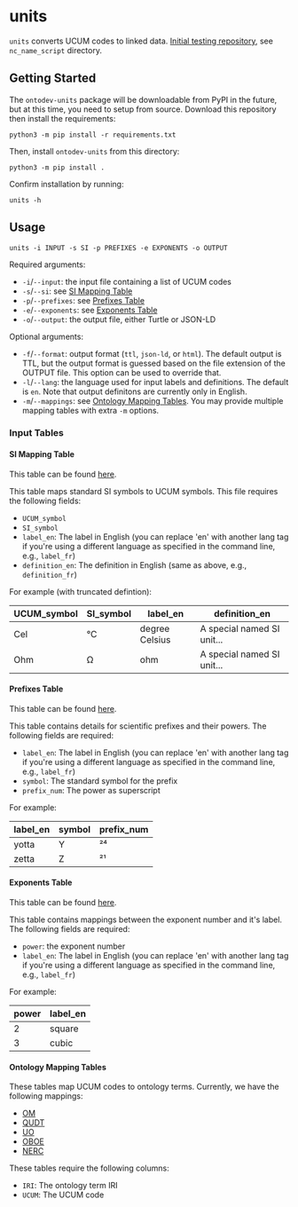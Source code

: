 # units

`units` converts UCUM codes to linked data. [Initial testing repository](https://github.com/kaiiam/UO_revamp), see `nc_name_script` directory.

## Getting Started

The `ontodev-units` package will be downloadable from PyPI in the future, but at this time, you need to setup from source. Download this repository then install the requirements:
```
python3 -m pip install -r requirements.txt
```

Then, install `ontodev-units` from this directory:
```
python3 -m pip install .
```

Confirm installation by running:
```
units -h
```

## Usage

```
units -i INPUT -s SI -p PREFIXES -e EXPONENTS -o OUTPUT
```

Required arguments:
* `-i`/`--input`: the input file containing a list of UCUM codes
* `-s`/`--si`: see [SI Mapping Table](#si-mapping-table)
* `-p`/`--prefixes`: see [Prefixes Table](#prefixes-table)
* `-e`/`--exponents`: see [Exponents Table](#exponents-table)
* `-o`/`--output`: the output file, either Turtle or JSON-LD

Optional arguments:
* `-f`/`--format`: output format (`ttl`, `json-ld`, or `html`). The default output is TTL, but the output format is guessed based on the file extension of the OUTPUT file. This option can be used to override that.
* `-l`/`--lang`: the language used for input labels and definitions. The default is `en`. Note that output definitons are currently only in English.
* `-m`/`--mappings`: see [Ontology Mapping Tables](#ontology-mapping-tables). You may provide multiple mapping tables with extra `-m` options.

### Input Tables

#### SI Mapping Table

This table can be found [here](https://github.com/ontodev/units/blob/main/tests/resources/si_input.csv).

This table maps standard SI symbols to UCUM symbols. This file requires the following fields:
* `UCUM_symbol`
* `SI_symbol`
* `label_en`: The label in English (you can replace 'en' with another lang tag if you're using a different language as specified in the command line, e.g., `label_fr`)
* `definition_en`: The definition in English (same as above, e.g., `definition_fr`)

For example (with truncated defintion):

| UCUM_symbol | SI_symbol | label_en       | definition_en              |
| ----------- | --------- | -------------- | -------------------------- |
| Cel         | °C        | degree Celsius | A special named SI unit... |
| Ohm         | Ω         | ohm            | A special named SI unit... |

#### Prefixes Table

This table can be found [here](https://github.com/ontodev/units/blob/main/tests/resources/prefixes.csv).

This table contains details for scientific prefixes and their powers. The following fields are required:
* `label_en`: The label in English (you can replace 'en' with another lang tag if you're using a different language as specified in the command line, e.g., `label_fr`)
* `symbol`: The standard symbol for the prefix
* `prefix_num`: The power as superscript

For example:

| label_en | symbol | prefix_num |
| -------- | ------ | ---------- |
| yotta    | Y      | ²⁴         |
| zetta    | Z      | ²¹         |

#### Exponents Table

This table can be found [here](https://github.com/ontodev/units/blob/main/tests/resources/exponents.csv).

This table contains mappings between the exponent number and it's label. The following fields are required:
* `power`: the exponent number
* `label_en`: The label in English (you can replace 'en' with another lang tag if you're using a different language as specified in the command line, e.g., `label_fr`)

For example:

| power | label_en |
| ----- | -------- |
| 2     | square   |
| 3     | cubic    |

#### Ontology Mapping Tables

These tables map UCUM codes to ontology terms. Currently, we have the following mappings:
* [OM](https://github.com/ontodev/units/blob/main/tests/resources/om_mapping.csv)
* [QUDT](https://github.com/ontodev/units/blob/main/tests/resources/qudt_mapping.csv)
* [UO](https://github.com/ontodev/units/blob/main/tests/resources/uo_mapping.csv)
* [OBOE](https://github.com/ontodev/units/blob/main/tests/resources/oboe_mapping.csv)
* [NERC](https://github.com/ontodev/units/blob/main/tests/resources/nerc_mapping.csv)

These tables require the following columns:
* `IRI`: The ontology term IRI
* `UCUM`: The UCUM code
